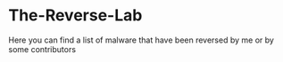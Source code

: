 # The-Reverse-Lab
Here you can find a list of malware that have been reversed by me or by some contributors 
